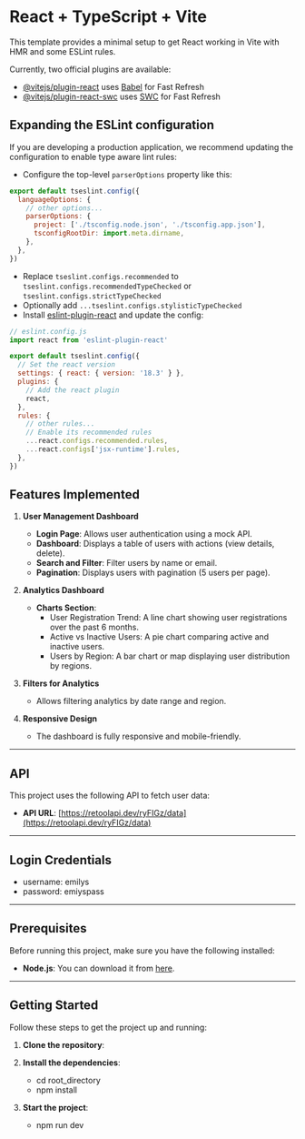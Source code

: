 # React + TypeScript + Vite

This template provides a minimal setup to get React working in Vite with HMR and some ESLint rules.

Currently, two official plugins are available:

- [@vitejs/plugin-react](https://github.com/vitejs/vite-plugin-react/blob/main/packages/plugin-react/README.md) uses [Babel](https://babeljs.io/) for Fast Refresh
- [@vitejs/plugin-react-swc](https://github.com/vitejs/vite-plugin-react-swc) uses [SWC](https://swc.rs/) for Fast Refresh

## Expanding the ESLint configuration

If you are developing a production application, we recommend updating the configuration to enable type aware lint rules:

- Configure the top-level `parserOptions` property like this:

```js
export default tseslint.config({
  languageOptions: {
    // other options...
    parserOptions: {
      project: ['./tsconfig.node.json', './tsconfig.app.json'],
      tsconfigRootDir: import.meta.dirname,
    },
  },
})
```

- Replace `tseslint.configs.recommended` to `tseslint.configs.recommendedTypeChecked` or `tseslint.configs.strictTypeChecked`
- Optionally add `...tseslint.configs.stylisticTypeChecked`
- Install [eslint-plugin-react](https://github.com/jsx-eslint/eslint-plugin-react) and update the config:

```js
// eslint.config.js
import react from 'eslint-plugin-react'

export default tseslint.config({
  // Set the react version
  settings: { react: { version: '18.3' } },
  plugins: {
    // Add the react plugin
    react,
  },
  rules: {
    // other rules...
    // Enable its recommended rules
    ...react.configs.recommended.rules,
    ...react.configs['jsx-runtime'].rules,
  },
})
```


## Features Implemented

1. **User Management Dashboard**  
   - **Login Page**: Allows user authentication using a mock API.
   - **Dashboard**: Displays a table of users with actions (view details, delete).
   - **Search and Filter**: Filter users by name or email.
   - **Pagination**: Displays users with pagination (5 users per page).
   
2. **Analytics Dashboard**  
   - **Charts Section**: 
     - User Registration Trend: A line chart showing user registrations over the past 6 months.
     - Active vs Inactive Users: A pie chart comparing active and inactive users.
     - Users by Region: A bar chart or map displaying user distribution by regions.
   
3. **Filters for Analytics**  
   - Allows filtering analytics by date range and region.
   
4. **Responsive Design**  
   - The dashboard is fully responsive and mobile-friendly.
   
---

## API

This project uses the following API to fetch user data:

- **API URL**: [https://retoolapi.dev/ryFIGz/data](https://retoolapi.dev/ryFIGz/data)

---

## Login Credentials
  - username: emilys
  - password: emiyspass

---

## Prerequisites

Before running this project, make sure you have the following installed:

- **Node.js**: You can download it from [here](https://nodejs.org/).

---

## Getting Started

Follow these steps to get the project up and running:

1. **Clone the repository**:

2. **Install the dependencies**:
   - cd root_directory
   - npm install

3. **Start the project**:
   - npm run dev


